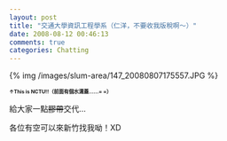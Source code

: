 ```yaml
---
layout: post
title: "交通大學資訊工程學系（仁洋，不要收我版稅啊～）"
date: 2008-08-12 00:46:13
comments: true
categories: Chatting
---
```

<p>{% img /images/slum-area/147_20080807175557.JPG %}</p><p><span style="font-size: xx-small;"><b>&uarr;This is NCTU!!（前面有個水溝蓋......= =）</b></span></p><p>給大家一點<span style="text-decoration: line-through;">膠帶</span>交代...</p><p>各位有空可以來新竹找我呦！XD</p><p>&nbsp;</p>
